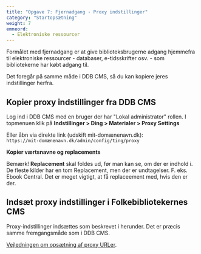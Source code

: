 ```yaml
---
title: "Opgave 7: Fjernadgang - Proxy indstillinger"
category: "Startopsætning"
weight: 7
emneord:
  - Elektroniske ressourcer
---
```


Formålet med fjernadgang er at give biblioteksbrugerne adgang hjemmefra til elektroniske ressourcer - databaser, e-tidsskrifter osv. - som bibliotekerne har købt adgang til.

Det foregår på samme måde i DDB CMS, så du kan kopiere jeres indstillinger herfra.

## Kopier proxy indstillinger fra DDB CMS

Log ind i DDB CMS med en bruger der har "Lokal administrator" rollen. I topmenuen klik på **Indstillinger > Ding > Materialer > Proxy Settings**

Eller åbn via direkte link (udskift mit-domænenavn.dk):\
`https://mit-domænenavn.dk/admin/config/ting/proxy`

**Kopier værtsnavne og replacements**

Bemærk! **Replacement** skal foldes ud, før man kan se, om der er indhold i. De fleste kilder har en tom Replacement, men der er undtagelser. F. eks. Ebook Central. Det er meget vigtigt, at få replaceement med, hvis den er der.

## Indsæt proxy indstillinger i Folkebibliotekernes CMS

Proxy-indstillinger indsættes som beskrevet i herunder. Det er præcis samme fremgangsmåde som i DDB CMS.

[Vejledningen om opsætning af proxy URLer](https://www.folkebibliotekernescms.dk/main/konfiguration/url-proxy-indstillinger/).


